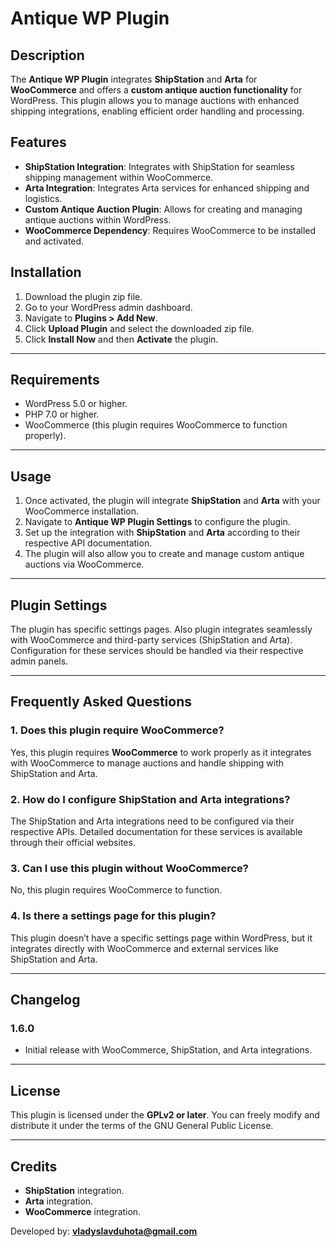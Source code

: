 # Antique WP Plugin

## Description

The **Antique WP Plugin** integrates **ShipStation** and **Arta** for **WooCommerce** and offers a **custom antique auction functionality** for WordPress. This plugin allows you to manage auctions with enhanced shipping integrations, enabling efficient order handling and processing.

## Features

- **ShipStation Integration**: Integrates with ShipStation for seamless shipping management within WooCommerce.
- **Arta Integration**: Integrates Arta services for enhanced shipping and logistics.
- **Custom Antique Auction Plugin**: Allows for creating and managing antique auctions within WordPress.
- **WooCommerce Dependency**: Requires WooCommerce to be installed and activated.

## Installation

1. Download the plugin zip file.
2. Go to your WordPress admin dashboard.
3. Navigate to **Plugins > Add New**.
4. Click **Upload Plugin** and select the downloaded zip file.
5. Click **Install Now** and then **Activate** the plugin.

---

## Requirements

- WordPress 5.0 or higher.
- PHP 7.0 or higher.
- WooCommerce (this plugin requires WooCommerce to function properly).

---

## Usage

1. Once activated, the plugin will integrate **ShipStation** and **Arta** with your WooCommerce installation.
2. Navigate to **Antique WP Plugin Settings** to configure the plugin.
3. Set up the integration with **ShipStation** and **Arta** according to their respective API documentation.
4. The plugin will also allow you to create and manage custom antique auctions via WooCommerce.

---

## Plugin Settings

The plugin has specific settings pages. Also plugin integrates seamlessly with WooCommerce and third-party services (ShipStation and Arta). Configuration for these services should be handled via their respective admin panels.

---

## Frequently Asked Questions

### 1. **Does this plugin require WooCommerce?**
Yes, this plugin requires **WooCommerce** to work properly as it integrates with WooCommerce to manage auctions and handle shipping with ShipStation and Arta.

### 2. **How do I configure ShipStation and Arta integrations?**
The ShipStation and Arta integrations need to be configured via their respective APIs. Detailed documentation for these services is available through their official websites.

### 3. **Can I use this plugin without WooCommerce?**
No, this plugin requires WooCommerce to function.

### 4. **Is there a settings page for this plugin?**
This plugin doesn’t have a specific settings page within WordPress, but it integrates directly with WooCommerce and external services like ShipStation and Arta.

---

## Changelog

### 1.6.0
- Initial release with WooCommerce, ShipStation, and Arta integrations.

---

## License

This plugin is licensed under the **GPLv2 or later**. You can freely modify and distribute it under the terms of the GNU General Public License.

---

## Credits

- **ShipStation** integration.
- **Arta** integration.
- **WooCommerce** integration.

Developed by: **vladyslavduhota@gmail.com**